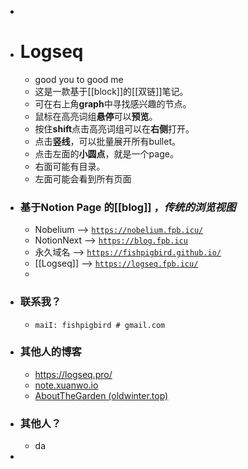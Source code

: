 -
- # Logseq
	- good you  to  good me
	- 这是一款基于[[block]]的[[双链]]笔记。
	- 可在右上角**graph**中寻找感兴趣的节点。
	- 鼠标在高亮词组**悬停**可以**预览**。
	- 按住**shift**点击高亮词组可以在**右侧**打开。
	- 点击**竖线**，可以批量展开所有bullet。
	- 点击左面的**小圆点**，就是一个page。
	- 右面可能有目录。
	- 左面可能会看到所有页面
- ### 基于Notion Page 的[[blog]] ，*传统的浏览视图*
	- Nobelium --> [`https://nobelium.fpb.icu/`](https://nobelium.fpb.icu/)
	- NotionNext --> [ `https://blog.fpb.icu`](https://blog.fpb.icu/)
	- 永久域名 --> [ `https://fishpigbird.github.io/`](https://fishpigbird.github.io/)
	- [[Logseq]]  --> [ `https://logseq.fpb.icu/`](https://logseq.fpb.icu/)
	-
- ###  联系我？
	- `maiI: fishpigbird # gmail.com`
- ### 其他人的博客
	- https://logseq.pro/
	- [note.xuanwo.io](https://note.xuanwo.io/#/all-pages)
	- [AboutTheGarden (oldwinter.top)](https://garden.oldwinter.top/)
- ### 其他人？
	- da
-
